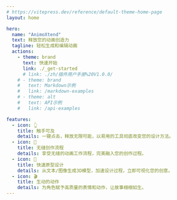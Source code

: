 ```yaml
---
# https://vitepress.dev/reference/default-theme-home-page
layout: home

hero:
  name: "AnimoXtend"
  text: 释放您的动画创造力
  tagline: 轻松生成和编辑动画
  actions:
    - theme: brand
      text: 快速开始
      link: ./_get-started
      # link: ./zh/插件用户手册%20V1.0.0/
    # - theme: brand
    #   text: Markdown示例
    #   link: /markdown-examples
    # - theme: alt
    #   text: API示例
    #   link: /api-examples

features:
  - icon: 👆
    title: 触手可及
    details: 一键点击，释放无限可能，以易用的工具彻底改变您的设计方法。
  - icon: 🎨
    title: 无缝创作流程
    details: 享受无缝的动画工作流程，完美融入您的创作过程。
  - icon: 🚀
    title: 快速原型设计
    details: 从文本/图像生成3D模型，加速设计过程，立即可视化您的创意。
  - icon: 🎬
    title: 生动的动作
    details: 为角色赋予高质量的表情和动作，让故事栩栩如生。
---
```

